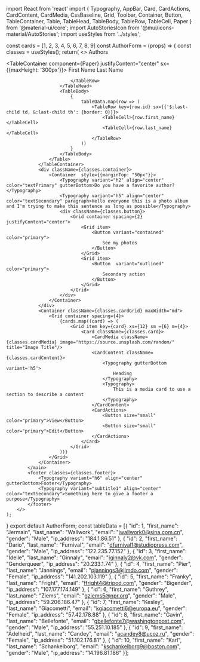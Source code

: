 import React from 'react'
import { 
    Typography, 
    AppBar,
    Card,
    CardActions,
    CardContent,
    CardMedia,
    CssBaseline, 
    Grid, 
    Toolbar,
    Container,
    Button,
    TableContainer,
    Table,
    TableHead,
    TableBody,
    TableRow, 
    TableCell,
    Paper
} from '@material-ui/core';
import AutoStoriesIcon from '@mui/icons-material/AutoStories';
import useStyles from '../styles';


const cards = [1, 2, 3, 4, 5, 6, 7, 8, 9]
const AuthorForm = (props) => {
    const classes = useStyles();
    return(
        <>
            <CssBaseline/>
            <AppBar position="relative">
                <Toolbar>
                    <AutoStoriesIcon className={classes.icon}/>
                    <Typography variant="h4"> Authors</Typography>
                </Toolbar>
            </AppBar>
            <main>
                <TableContainer component={Paper} justifyContent="center" sx={{maxHeight: '300px'}}>
                    <Table aria-label="simple table" stickyHeader>
                        <TableHead>
                            <TableRow>
                                <TableCell>First Name</TableCell>
                                <TableCell>Last Name</TableCell>

                            </TableRow>
                        </TableHead>
                        <TableBody>
                            {
                                tableData.map(row => (
                                    <TableRow key={row.id} sx={{'$:last-child td, &:last-child th': {border: 0}}}>
                                        <TableCell>{row.first_name}</TableCell>
                                        <TableCell>{row.last_name}</TableCell>
                                    </TableRow>
                                ))
                            }
                        </TableBody>
                    </Table>
                </TableContainer>
                <div className={classes.container}>
                    <Container  style={{marginTop: "50px"}}>
                        <Typography variant="h2" align="center" color="textPrimary" gutterBottom>Do you have a favorite author?</Typography>
                        <Typography variant="h5" align="center" color="textSecondary" paragraph>Hello everyone this is a photo album and I'm trying to make this sentence as long as possible</Typography>
                        <div className={classes.button}>
                            <Grid container spacing={2} justifyContent="center">
                                <Grid item>
                                    <Button variant="contained" color="primary">
                                        See my photos
                                    </Button>
                                </Grid>
                                <Grid item>
                                    <Button  variant="outlined" color="primary">
                                        Secondary action
                                    </Button>
                                </Grid>
                            </Grid>
                        </div>
                    </Container>
                </div>
                <Container className={classes.cardGrid} maxWidth="md">
                    <Grid container spacing={4}>
                        {cards.map((card) => (
                            <Grid item key={card} xs={12} sm ={6} m={4}>
                                <Card className={classes.card}>
                                    <CardMedia className={classes.cardMedia} image="https://source.unsplash.com/random/" title="Image Title"/>
                                    <CardContent className={classes.cardContent}>
                                        <Typography gutterBottom variant='h5'>
                                            Heading
                                        </Typography>
                                        <Typography>
                                            This is a media card to use a section to describe a content 
                                        </Typography>
                                    </CardContent>
                                    <CardActions>
                                        <Button size="small" color="primary">View</Button>
                                        <Button size="small" color="primary">Edit</Button>
                                    </CardActions>
                                </Card>
                            </Grid>
                        ))}
                    </Grid>
                </Container>
            </main>
            <footer classes={classes.footer}>
                <Typography variant="h6" align="center" gutterBottom>Footer</Typography>
                <Typography variant="subtitle1" align="center" color="textSecondary">Something here to give a footer a purpose</Typography>
            </footer>
        </>
    );
}
export default AuthorForm;
const tableData = 
    [{
  "id": 1,
  "first_name": "Jermain",
  "last_name": "Wallwork",
  "email": "jwallwork0@sina.com.cn",
  "gender": "Male",
  "ip_address": "184.1.86.51"
}, {
  "id": 2,
  "first_name": "Dario",
  "last_name": "Furnival",
  "email": "dfurnival1@studiopress.com",
  "gender": "Male",
  "ip_address": "122.235.77.152"
}, {
  "id": 3,
  "first_name": "Idelle",
  "last_name": "Ginnaly",
  "email": "iginnaly2@vk.com",
  "gender": "Genderqueer",
  "ip_address": "20.233.1.74"
}, {
  "id": 4,
  "first_name": "Pier",
  "last_name": "Jannings",
  "email": "pjannings3@jimdo.com",
  "gender": "Female",
  "ip_address": "141.202.103.119"
}, {
  "id": 5,
  "first_name": "Franky",
  "last_name": "Fright",
  "email": "ffright4@tripod.com",
  "gender": "Bigender",
  "ip_address": "107.177.174.149"
}, {
  "id": 6,
  "first_name": "Guthrey",
  "last_name": "Ziems",
  "email": "gziems5@npr.org",
  "gender": "Male",
  "ip_address": "59.206.186.47"
}, {
  "id": 7,
  "first_name": "Kesley",
  "last_name": "Giacometti",
  "email": "kgiacometti6@europa.eu",
  "gender": "Female",
  "ip_address": "57.42.178.88"
}, {
  "id": 8,
  "first_name": "Gavin",
  "last_name": "Bellefonte",
  "email": "gbellefonte7@washingtonpost.com",
  "gender": "Male",
  "ip_address": "55.251.10.185"
}, {
  "id": 9,
  "first_name": "Adelheid",
  "last_name": "Candey",
  "email": "acandey8@ucoz.ru",
  "gender": "Female",
  "ip_address": "51.102.176.81"
}, {
  "id": 10,
  "first_name": "Karl",
  "last_name": "Schankelborg",
  "email": "kschankelborg9@boston.com",
  "gender": "Male",
  "ip_address": "14.196.81.186"
}];